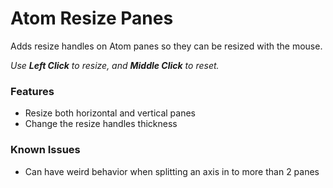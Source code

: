 # Atom Resize Panes
Adds resize handles on Atom panes so they can be resized with the mouse.

_Use **Left Click** to resize, and **Middle Click** to reset._

### Features
* Resize both horizontal and vertical panes
* Change the resize handles thickness

### Known Issues
* Can have weird behavior when splitting an axis in to more than 2 panes